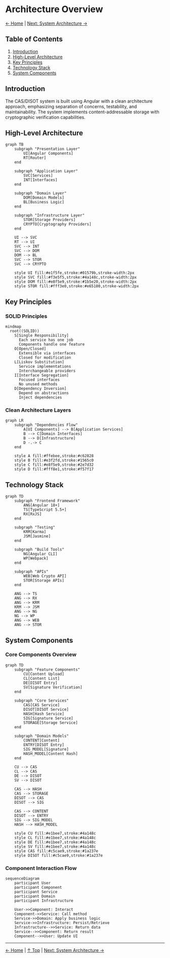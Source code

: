 # Architecture Overview

[← Home](../README.md) | [Next: System Architecture →](./system-architecture.md)

## Table of Contents

1. [Introduction](#introduction)
2. [High-Level Architecture](#high-level-architecture)
3. [Key Principles](#key-principles)
4. [Technology Stack](#technology-stack)
5. [System Components](#system-components)

## Introduction

The CAS/DISOT system is built using Angular with a clean architecture approach, emphasizing separation of concerns, testability, and maintainability. The system implements content-addressable storage with cryptographic verification capabilities.

## High-Level Architecture

```mermaid
graph TB
    subgraph "Presentation Layer"
        UI[Angular Components]
        RT[Router]
    end
    
    subgraph "Application Layer"
        SVC[Services]
        INT[Interfaces]
    end
    
    subgraph "Domain Layer"
        DOM[Domain Models]
        BL[Business Logic]
    end
    
    subgraph "Infrastructure Layer"
        STOR[Storage Providers]
        CRYPTO[Cryptography Providers]
    end
    
    UI --> SVC
    RT --> UI
    SVC --> INT
    SVC --> DOM
    DOM --> BL
    SVC --> STOR
    SVC --> CRYPTO
    
    style UI fill:#e1f5fe,stroke:#01579b,stroke-width:2px
    style SVC fill:#f3e5f5,stroke:#4a148c,stroke-width:2px
    style DOM fill:#e8f5e9,stroke:#1b5e20,stroke-width:2px
    style STOR fill:#fff3e0,stroke:#e65100,stroke-width:2px
```

## Key Principles

### SOLID Principles

```mermaid
mindmap
  root((SOLID))
    S[Single Responsibility]
      Each service has one job
      Components handle one feature
    O[Open/Closed]
      Extensible via interfaces
      Closed for modification
    L[Liskov Substitution]
      Service implementations
      Interchangeable providers
    I[Interface Segregation]
      Focused interfaces
      No unused methods
    D[Dependency Inversion]
      Depend on abstractions
      Inject dependencies
```

### Clean Architecture Layers

```mermaid
graph LR
    subgraph "Dependencies Flow"
        A[UI Components] --> B[Application Services]
        B --> C[Domain Interfaces]
        B --> D[Infrastructure]
        D -.-> C
    end
    
    style A fill:#ffebee,stroke:#c62828
    style B fill:#e3f2fd,stroke:#1565c0
    style C fill:#e8f5e9,stroke:#2e7d32
    style D fill:#fff8e1,stroke:#f57f17
```

## Technology Stack

```mermaid
graph TD
    subgraph "Frontend Framework"
        ANG[Angular 18+]
        TS[TypeScript 5.5+]
        RX[RxJS]
    end
    
    subgraph "Testing"
        KRM[Karma]
        JSM[Jasmine]
    end
    
    subgraph "Build Tools"
        NG[Angular CLI]
        WP[Webpack]
    end
    
    subgraph "APIs"
        WEB[Web Crypto API]
        STOR[Storage APIs]
    end
    
    ANG --> TS
    ANG --> RX
    ANG --> KRM
    KRM --> JSM
    ANG --> NG
    NG --> WP
    ANG --> WEB
    ANG --> STOR
```

## System Components

### Core Components Overview

```mermaid
graph TD
    subgraph "Feature Components"
        CU[Content Upload]
        CL[Content List]
        DE[DISOT Entry]
        SV[Signature Verification]
    end
    
    subgraph "Core Services"
        CAS[CAS Service]
        DISOT[DISOT Service]
        HASH[Hash Service]
        SIG[Signature Service]
        STORAGE[Storage Service]
    end
    
    subgraph "Domain Models"
        CONTENT[Content]
        ENTRY[DISOT Entry]
        SIG_MODEL[Signature]
        HASH_MODEL[Content Hash]
    end
    
    CU --> CAS
    CL --> CAS
    DE --> DISOT
    SV --> DISOT
    
    CAS --> HASH
    CAS --> STORAGE
    DISOT --> CAS
    DISOT --> SIG
    
    CAS --> CONTENT
    DISOT --> ENTRY
    SIG --> SIG_MODEL
    HASH --> HASH_MODEL
    
    style CU fill:#e1bee7,stroke:#4a148c
    style CL fill:#e1bee7,stroke:#4a148c
    style DE fill:#e1bee7,stroke:#4a148c
    style SV fill:#e1bee7,stroke:#4a148c
    style CAS fill:#c5cae9,stroke:#1a237e
    style DISOT fill:#c5cae9,stroke:#1a237e
```

### Component Interaction Flow

```mermaid
sequenceDiagram
    participant User
    participant Component
    participant Service
    participant Domain
    participant Infrastructure
    
    User->>Component: Interact
    Component->>Service: Call method
    Service->>Domain: Apply business logic
    Service->>Infrastructure: Persist/Retrieve
    Infrastructure-->>Service: Return data
    Service-->>Component: Return result
    Component-->>User: Update UI
```

---

[← Home](../README.md) | [↑ Top](#architecture-overview) | [Next: System Architecture →](./system-architecture.md)